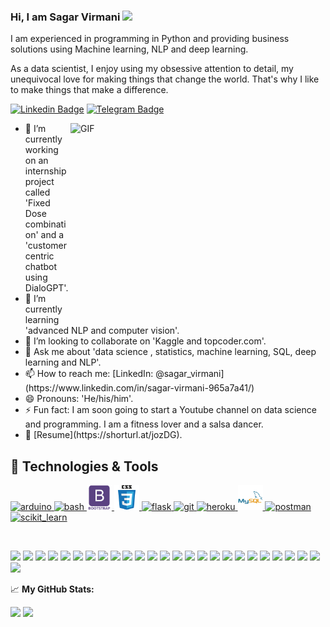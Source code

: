 ### Hi, I am Sagar Virmani <img src="https://raw.githubusercontent.com/MartinHeinz/MartinHeinz/master/wave.gif" width="30px">

I am experienced in programming in Python and providing business solutions using Machine learning, NLP and deep learning.

As a data scientist, I enjoy using my obsessive attention to detail, my unequivocal love for making things that change the world. That's why I like to make things that make a difference.

[![Linkedin Badge](https://img.shields.io/badge/-LinkedIn-0e76a8?style=flat-square&logo=Linkedin&logoColor=white)](https://linkedin.com/in/sagar-virmani-965a7a41/)
[![Telegram Badge](https://img.shields.io/badge/-Telegram-0088cc?style=flat-square&logo=Telegram&logoColor=white)](https://t.me/sagar_virmani)
<!-- [![Website Badge](https://img.shields.io/badge/Website-3b5998?style=flat-square&logo=google-chrome&logoColor=white)](https://gkassym.netlify.app) -->
<!-- [![Twitter Badge](https://img.shields.io/badge/-Twitter-00acee?style=flat-square&logo=Twitter&logoColor=white)](https://twitter.com/GKassym) -->
<!-- [![Instagram Badge](https://img.shields.io/badge/-Instagram-e4405f?style=flat-square&logo=Instagram&logoColor=white)](https://instagram.com/gkassym/) -->
<!-- [![Medium Badge](https://img.shields.io/badge/medium-%2312100E.svg?&style=for-square&logo=medium&logoColor=white)](https://gapur-kassym.medium.com/) -->

<img align="right" alt="GIF" src="https://github.com/Gapur/Gapur/blob/master/coding.gif?raw=true" width="408" height="318" />
<ul>
<li>🔭 I’m currently working on an internship project called 'Fixed Dose combination' and a 'customer centric chatbot using DialoGPT'.<br/>
<li>🌱 I’m currently learning 'advanced NLP and computer vision'.<br/>
<li>👯 I’m looking to collaborate on 'Kaggle and topcoder.com'.<br/>
<li>💬 Ask me about 'data science , statistics, machine learning, SQL, deep learning and NLP'.<br/>
<li>📫 How to reach me: [LinkedIn: @sagar_virmani](https://www.linkedin.com/in/sagar-virmani-965a7a41/)<br/>
<li>😄 Pronouns: 'He/his/him'.<br/>
<li>⚡ Fun fact: I am soon going to start a Youtube channel on data science and programming. I am a fitness lover and a salsa dancer.<br/>
<li>📝 [Resume](https://shorturl.at/jozDG). 
</ul>


## 🔧 Technologies & Tools


<p align="left"> <a href="https://www.arduino.cc/" target="_blank"> <img src="https://cdn.worldvectorlogo.com/logos/arduino-1.svg" alt="arduino" width="40" height="40"/> </a> <a href="https://www.gnu.org/software/bash/" target="_blank"> <img src="https://www.vectorlogo.zone/logos/gnu_bash/gnu_bash-icon.svg" alt="bash" width="40" height="40"/> </a> <a href="https://getbootstrap.com" target="_blank"> <img src="https://raw.githubusercontent.com/devicons/devicon/master/icons/bootstrap/bootstrap-plain-wordmark.svg" alt="bootstrap" width="40" height="40"/> </a> <a href="https://www.w3schools.com/css/" target="_blank"> <img src="https://raw.githubusercontent.com/devicons/devicon/master/icons/css3/css3-original-wordmark.svg" alt="css3" width="40" height="40"/> </a><a href="https://flask.palletsprojects.com/" target="_blank"> <img src="https://www.vectorlogo.zone/logos/pocoo_flask/pocoo_flask-icon.svg" alt="flask" width="40" height="40"/> </a> <a href="https://git-scm.com/" target="_blank"> <img src="https://www.vectorlogo.zone/logos/git-scm/git-scm-icon.svg" alt="git" width="40" height="40"/> </a> <a href="https://heroku.com" target="_blank"> <img src="https://www.vectorlogo.zone/logos/heroku/heroku-icon.svg" alt="heroku" width="40" height="40"/> </a> <a href="https://www.mysql.com/" target="_blank"> <img src="https://raw.githubusercontent.com/devicons/devicon/master/icons/mysql/mysql-original-wordmark.svg" alt="mysql" width="40" height="40"/> </a><a href="https://postman.com" target="_blank"> <img src="https://www.vectorlogo.zone/logos/getpostman/getpostman-icon.svg" alt="postman" width="40" height="40"/> </a><a href="https://scikit-learn.org/" target="_blank"> <img src="https://upload.wikimedia.org/wikipedia/commons/0/05/Scikit_learn_logo_small.svg" alt="scikit_learn" width="40" height="40"/> </a></p>
<br/>

![](https://img.shields.io/badge/Editor-PyCharm-informational?style=flat&logo=intellij-idea&logoColor=white&color=2bbc8a)
![](https://img.shields.io/badge/Editor-Jupyter_notebook-informational?style=flat&logo=intellij-idea&logoColor=white&color=2bbc8a)
![](https://img.shields.io/badge/Editor-Google_collab-informational?style=flat&logo=intellij-idea&logoColor=white&color=2bbc8a)
![](https://img.shields.io/badge/Editor-Kaggle_notebooks-informational?style=flat&logo=intellij-idea&logoColor=white&color=2bbc8a)
![](https://img.shields.io/badge/Code-Python-informational?style=flat&logo=python&logoColor=white&color=2bbc8a)
![](https://img.shields.io/badge/Tools-SQL-informational?style=flat&logo=postgresql&logoColor=white&color=2bbc8a)
![](https://img.shields.io/badge/Tools-sklearn-informational?style=flat&logo=python&logoColor=white&color=2bbc8a)
![](https://img.shields.io/badge/Tools-pandas-informational?style=flat&logo=python&logoColor=white&color=2bbc8a)
![](https://img.shields.io/badge/Tools-numpy-informational?style=flat&logo=python&logoColor=white&color=2bbc8a)
![](https://img.shields.io/badge/Tools-seaborn-informational?style=flat&logo=python&logoColor=white&color=2bbc8a)
![](https://img.shields.io/badge/Tools-matplotlib-informational?style=flat&logo=python&logoColor=white&color=2bbc8a)
![](https://img.shields.io/badge/Tools-MLops-informational?style=flat&logo=red-hat-open-shift&logoColor=white&color=2bbc8a)
![](https://img.shields.io/badge/Tools-MLflow-informational?style=flat&logo=red-hat-open-shift&logoColor=white&color=2bbc8a)
![](https://img.shields.io/badge/Skills-Statistics-informational?style=flat&logo=python&logoColor=white&color=2bbc8a)
![](https://img.shields.io/badge/Skills-Data_analysis-informational?style=flat&logo=python&logoColor=white&color=2bbc8a)
![](https://img.shields.io/badge/Skills-Data_transformation-informational?style=flat&logo=python&logoColor=white&color=2bbc8a)
![](https://img.shields.io/badge/Skills-Feature_engineering-informational?style=flat&logo=python&logoColor=white&color=2bbc8a)
![](https://img.shields.io/badge/Skills-Feature_scaling-informational?style=flat&logo=python&logoColor=white&color=2bbc8a)
![](https://img.shields.io/badge/Skills-Feature_selection-informational?style=flat&logo=python&logoColor=white&color=2bbc8a)
![](https://img.shields.io/badge/Skills-Model_building-informational?style=flat&logo=python&logoColor=white&color=2bbc8a)
![](https://img.shields.io/badge/Skills-Model_deployment-informational?style=flat&logo=python&logoColor=white&color=2bbc8a)
![](https://img.shields.io/badge/Skills-Natural_language_processing-informational?style=flat&logo=python&logoColor=white&color=2bbc8a)
![](https://img.shields.io/badge/Skills-Deep_learning-informational?style=flat&logo=python&logoColor=white&color=2bbc8a)
![](https://img.shields.io/badge/Shell-Bash-informational?style=flat&logo=gnu-bash&logoColor=white&color=2bbc8a)
![](https://img.shields.io/badge/Cloud-AWS_EC2_instance-informational?style=flat&logo=digitalocean&logoColor=white&color=2bbc8a)
![](https://img.shields.io/badge/Cloud-Heroku-informational?style=flat&logo=digitalocean&logoColor=white&color=2bbc8a)



📈 **My GitHub Stats:**

<p>
  <img height="180em" src="https://github-readme-stats.vercel.app/api?username=sagar61205&show_icons=true&hide_border=true&&count_private=true&include_all_commits=true" />
  <img height="180em" src="https://github-readme-stats.vercel.app/api/top-langs/?username=sagar61205&exclude_repo=KNN-Image-Classification&show_icons=true&hide_border=true&layout=compact&langs_count=8"/>
</p>

